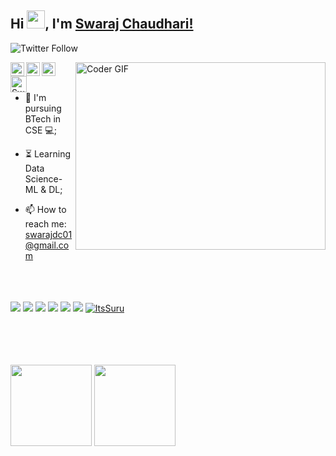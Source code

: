 ## Hi <img src="https://tenor.com/view/hello-gif-7537923.gif" width="29px">, I'm [Swaraj Chaudhari!](https://swarajchaudhari19.netlify.app/)
 ![Twitter Follow](https://img.shields.io/twitter/follow/swarajAhead?style=social)
 

<img align="right" src="http://clipart-library.com/images/8iG5zgjia.gif" alt="Coder GIF" width="400" height="300">

<a href="https://twitter.com/swarajAhead">
  <img align="left" alt="Swaraj Chaudhari | Twitter" width="22px" src="https://cdn.jsdelivr.net/npm/simple-icons@v3/icons/twitter.svg" />
</a>
<a href="https://www.linkedin.com/in/swaraj-chaudhari-860803180/">
  <img align="left" alt="Swaraj's LinkdeIN" width="22px" src="https://cdn.jsdelivr.net/npm/simple-icons@v3/icons/linkedin.svg" />
</a>
<a href="https://www.instagram.com/chaudhari.swaraj/">
  <img align="left" alt="Swaraj's Instagram" width="22px" src="https://cdn.jsdelivr.net/npm/simple-icons@v3/icons/instagram.svg" />
</a>
<a href="https://devfolio.co/@swarajchaudhari/">
  <img align="left" alt="Swaraj's Devfolio" width="26px" src="https://pbs.twimg.com/profile_images/1212398116101472257/VVvZ_m4A_400x400.png"/>
</a><br><br>






- :telescope: I'm pursuing BTech in CSE 💻;
- :hourglass_flowing_sand: Learning Data Science-ML & DL;

- 📫 How to reach me: swarajdc01@gmail.com 
<br><br><br><br>

![](https://img.shields.io/badge/Data%20Science-%3C%2F%3E-yellow) ![](https://img.shields.io/badge/Machine%20Learning-%3C%2F%3E-blueviolet) ![](https://img.shields.io/badge/Python-%7C-0%2C%2022%2C%20100) ![](https://img.shields.io/badge/SQL-%7C-orange) ![](https://img.shields.io/badge/EXCEL-%7C-yellow) ![](https://img.shields.io/badge/Business%20English-%7C-yellowgreen)  <a href="https://github.com/ItsSuru">
  <img src="https://komarev.com/ghpvc/?username=ItsSuru&label=Views&color=blue&style=plastic" alt="ItsSuru" />
</a>

<br><br><br><br>
<img align="" height='130px' src="https://github-readme-stats.vercel.app/api?username=ItsSuru&hide_title=true&show_icons=true&include_all_commits=true&line_height=21&bg_color=0,EC6C6C,FFD479,FFFC79,73FA79&theme=graywhite" /> <img align="" height='130px' src="https://github-readme-stats.vercel.app/api/top-langs/?username=ItsSuru&hide_title=true&layout=compact&bg_color=0,73FA79,73FDFF,D783FF&theme=graywhite" />

